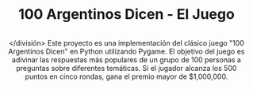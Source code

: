 <div id="user-content-toc">
  <ul align="center">
    <summary><h1 style="display: inline-block">100 Argentinos Dicen - El Juego</h1></summary>
<p align="center">

</división>
Este proyecto es una implementación del clásico juego "100 Argentinos Dicen" en Python utilizando Pygame. El objetivo del juego es adivinar las respuestas más populares de un grupo de 100 personas a preguntas sobre diferentes temáticas. Si el jugador alcanza los 500 puntos en cinco rondas, gana el premio mayor de $1,000,000.
<br />
